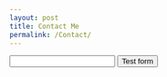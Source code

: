 ```yaml
---
layout: post
title: Contact Me
permalink: /Contact/
---
```


<form action="https://getsimpleform.com/messages?form_api_token=02fd1636fe23c16c9690ba37db508e76" method="post">
  <!-- the redirect_to is optional, the form will redirect to the referrer on submission -->
  <!--input type='hidden' name='redirect_to' value='<the complete return url e.g. http://fooey.com/thank-you.html>' /-->
  <!-- all your input fields here.... -->
  <input type='text' name='test' />
  <input type='submit' value='Test form' />
</form>
      
